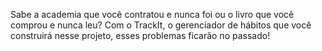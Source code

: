 Sabe a academia que você contratou e nunca foi ou o livro que você comprou e nunca leu? Com o TrackIt, o gerenciador de hábitos que você construirá nesse projeto, esses problemas ficarão no passado!